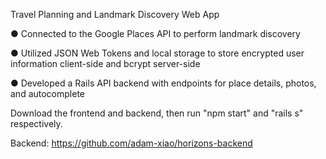 Travel Planning and Landmark Discovery Web App

● Connected to the Google Places API to perform landmark discovery

● Utilized JSON Web Tokens and local storage to store encrypted user information client-side and bcrypt server-side

● Developed a Rails API backend with endpoints for place details, photos, and autocomplete

Download the frontend and backend, then run "npm start" and "rails s" respectively.

Backend:
https://github.com/adam-xiao/horizons-backend
